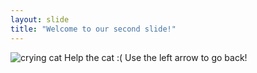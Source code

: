 ```yaml
---
layout: slide
title: "Welcome to our second slide!"
---
```

![crying cat](https://i.kym-cdn.com/entries/icons/facebook/000/034/772/Untitled-1.jpg)
Help the cat :(
Use the left arrow to go back!

